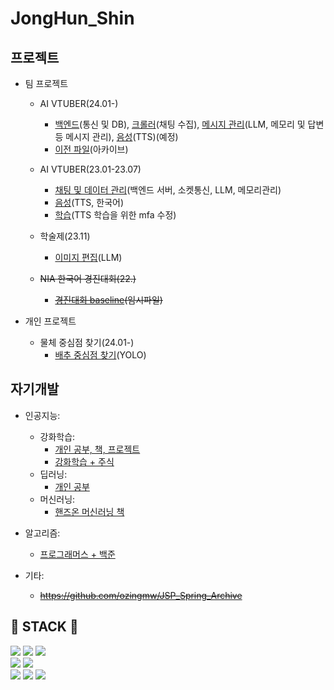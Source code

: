 # JongHun_Shin

## 프로젝트
* 팀 프로젝트
  + AI VTUBER(24.01-)
    - [백엔드](https://github.com/ozingmw/RIYA_backend)(통신 및 DB), [크롤러](https://github.com/ozingmw/Chat_Crowler)(채팅 수집), [메시지 관리](https://github.com/ozingmw/MSG_Controller)(LLM, 메모리 및 답변 등 메시지 관리), [음성](https://github.com/ozingmw)(TTS)(예정)<br>
    - [이전 파일](https://github.com/ozingmw/chzzk_riya)(아카이브)
      
  + AI VTUBER(23.01-23.07)
    - [채팅 및 데이터 관리](https://github.com/ozingmw/twitch_riya)(백엔드 서버, 소켓통신, LLM, 메모리관리)
    - [음성](https://github.com/ozingmw/naturalspeech-korean)(TTS, 한국어)
    - [학습](https://github.com/ozingmw/mfa_to_npy)(TTS 학습을 위한 mfa 수정)
      
  + 학술제(23.11)
    - [이미지 편집](https://github.com/ozingmw/GPT4_PhotoRetouching)(LLM)
      
  + ~~NIA 한국어 경진대회(22.)~~
    - ~~[경진대회 baseline](https://github.com/ozingmw/korean_ai_competition)(임시파일)~~
      
* 개인 프로젝트<br>
  + 물체 중심점 찾기(24.01-)
    - [배추 중심점 찾기](https://github.com/ozingmw/yolo_baechu)(YOLO)

## 자기개발
  * 인공지능:
    + 강화학습:
      - [개인 공부, 책, 프로젝트](https://github.com/ozingmw/RL_study)
      - [강화학습 + 주식](https://github.com/ozingmw/RL_finance)
    + 딥러닝:
      - [개인 공부](https://github.com/ozingmw/DeepLearningBackup)
    + 머신러닝:
      - [핸즈온 머신러닝 책](https://github.com/ozingmw/Hands-On_ML_Repo)
      
  * 알고리즘:
    + [프로그래머스 + 백준](https://github.com/ozingmw/AlgorithmTest)

  * 기타:
    + ~~https://github.com/ozingmw/JSP_Spring_Archive~~
  

## 🔨 STACK 🔨
<div style="display:flex; flex-direction:column; align-items:flex-start;">
  <div>
    <img src="https://img.shields.io/badge/Python-3776AB?style=for-the-badge&logo=python&logoColor=white"/>
    <img src="https://img.shields.io/badge/PyTorch-EE4C2C?style=for-the-badge&logo=pytorch&logoColor=white">
    <img src="https://img.shields.io/badge/Tensorflow-FF6F00?style=for-the-badge&logo=tensorflow&logoColor=white">
  </div>
  <div>
    <img src="https://img.shields.io/badge/vscode-007ACC?style=for-the-badge&logo=visualstudiocode&logoColor=white"/>
    <img src="https://img.shields.io/badge/conda-44A833?style=for-the-badge&logo=anaconda&logoColor=white"/>
  </div>
  <div>
    <img src="https://img.shields.io/badge/windows-0078D6?style=for-the-badge&logo=windows10&logoColor=white"/>
    <img src="https://img.shields.io/badge/linux-FCC624?style=for-the-badge&logo=linux&logoColor=white"/>
    <img src="https://img.shields.io/badge/macos-000000?style=for-the-badge&logo=macos&logoColor=white"/>
  </div>
</div>
